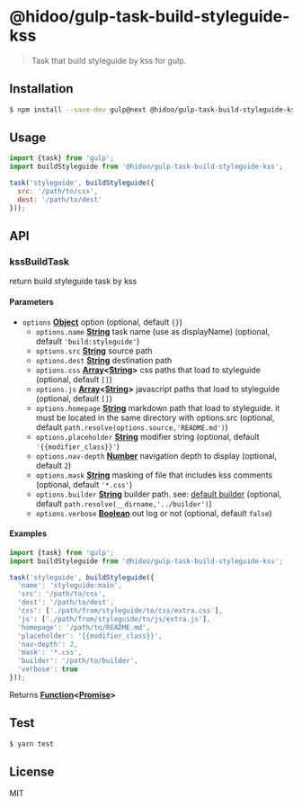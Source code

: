 # @hidoo/gulp-task-build-styleguide-kss

> Task that build styleguide by kss for gulp.

## Installation

```sh
$ npm install --save-dev gulp@next @hidoo/gulp-task-build-styleguide-kss
```

## Usage

```js
import {task} from 'gulp';
import buildStyleguide from '@hidoo/gulp-task-build-styleguide-kss';

task('styleguide', buildStyleguide({
  src: '/path/to/css',
  dest: '/path/to/dest'
}));
```

## API

<!-- Generated by documentation.js. Update this documentation by updating the source code. -->

### kssBuildTask

return build styleguide task by kss

#### Parameters

-   `options` **[Object](https://developer.mozilla.org/docs/Web/JavaScript/Reference/Global_Objects/Object)** option (optional, default `{}`)
    -   `options.name` **[String](https://developer.mozilla.org/docs/Web/JavaScript/Reference/Global_Objects/String)** task name (use as displayName) (optional, default `'build:styleguide'`)
    -   `options.src` **[String](https://developer.mozilla.org/docs/Web/JavaScript/Reference/Global_Objects/String)** source path
    -   `options.dest` **[String](https://developer.mozilla.org/docs/Web/JavaScript/Reference/Global_Objects/String)** destination path
    -   `options.css` **[Array](https://developer.mozilla.org/docs/Web/JavaScript/Reference/Global_Objects/Array)&lt;[String](https://developer.mozilla.org/docs/Web/JavaScript/Reference/Global_Objects/String)>** css paths that load to styleguide (optional, default `[]`)
    -   `options.js` **[Array](https://developer.mozilla.org/docs/Web/JavaScript/Reference/Global_Objects/Array)&lt;[String](https://developer.mozilla.org/docs/Web/JavaScript/Reference/Global_Objects/String)>** javascript paths that load to styleguide (optional, default `[]`)
    -   `options.homepage` **[String](https://developer.mozilla.org/docs/Web/JavaScript/Reference/Global_Objects/String)** markdown path that load to styleguide.
          it must be located in the same directory with options.src (optional, default `path.resolve(options.source,'README.md')`)
    -   `options.placeholder` **[String](https://developer.mozilla.org/docs/Web/JavaScript/Reference/Global_Objects/String)** modifier string (optional, default `'{{modifier_class}}'`)
    -   `options.nav-depth` **[Number](https://developer.mozilla.org/docs/Web/JavaScript/Reference/Global_Objects/Number)** navigation depth to display (optional, default `2`)
    -   `options.mask` **[String](https://developer.mozilla.org/docs/Web/JavaScript/Reference/Global_Objects/String)** masking of file that includes kss comments (optional, default `'*.css'`)
    -   `options.builder` **[String](https://developer.mozilla.org/docs/Web/JavaScript/Reference/Global_Objects/String)** builder path.
          see: [default builder](./builder) (optional, default `path.resolve(__dirname,'../builder')`)
    -   `options.verbose` **[Boolean](https://developer.mozilla.org/docs/Web/JavaScript/Reference/Global_Objects/Boolean)** out log or not (optional, default `false`)

#### Examples

```javascript
import {task} from 'gulp';
import buildStyleguide from '@hidoo/gulp-task-build-styleguide-kss';

task('styleguide', buildStyleguide({
  'name': 'styleguide:main',
  'src': '/path/to/css',
  'dest': '/path/to/dest',
  'css': ['./path/from/styleguide/to/css/extra.css'],
  'js': ['./path/from/styleguide/to/js/extra.js'],
  'homepage': '/path/to/README.md',
  'placeholder': '{{modifier_class}}',
  'nav-depth': 2,
  'mask': '*.css',
  'builder': '/path/to/builder',
  'verbose': true
}));
```

Returns **[Function](https://developer.mozilla.org/docs/Web/JavaScript/Reference/Statements/function)&lt;[Promise](https://developer.mozilla.org/docs/Web/JavaScript/Reference/Global_Objects/Promise)>** 

## Test

```sh
$ yarn test
```

## License

MIT
